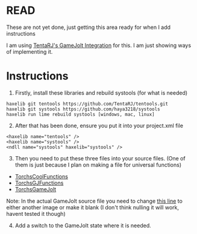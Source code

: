# READ

These are not yet done, just getting this area ready for when I add instructions

I am using [TentaRJ's GameJolt Integration](https://github.com/TentaRJ/GameJolt-FNF-Integration) for this. I am just showing ways of implementing it.

# Instructions

1. Firstly, install these libraries and rebuild systools (for what is needed)

```
haxelib git tentools https://github.com/TentaRJ/tentools.git
haxelib git systools https://github.com/haya3218/systools
haxelib run lime rebuild systools [windows, mac, linux]
```

2. After that has been done, ensure you put it into your project.xml file

```
<haxelib name="tentools" />
<haxelib name="systools" />
<ndll name="systools" haxelib="systools" />
```

3. Then you need to put these three files into your source files. (One of them is just because I plan on making a file for universal functions)

 - [TorchsCoolFunctions](https://github.com/TorchTheDragon/TorchFNFExperiments/blob/main/Engines/PsychEngine/source/TorchsCoolFunctions.hx)
 - [TorchsGJFunctions](https://github.com/TorchTheDragon/TorchFNFExperiments/blob/main/Engines/PsychEngine/source/TorchsGJFunctions.hx)
 - [TorchsGameJolt](https://github.com/TorchTheDragon/TorchFNFExperiments/blob/main/Engines/PsychEngine/source/TorchsGameJolt.hx)

Note: In the actual GameJolt source file you need to change [this line](https://github.com/TorchTheDragon/TorchFNFExperiments/blob/main/Engines/PsychEngine/source/TorchsGameJolt.hx#L432) to either another image or make it blank (I don't think nulling it will work, havent tested it though)

4. Add a switch to the GameJolt state where it is needed.
